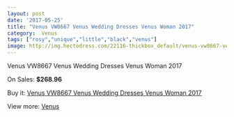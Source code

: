 ```yaml
---
layout: post
date: '2017-05-25'
title: "Venus VW8667 Venus Wedding Dresses Venus Woman 2017"
category:  Venus
tags: ["rosy","unique","little","black","venus"]
image: http://img.hectodress.com/22116-thickbox_default/venus-vw8667-venus-wedding-dresses-venus-woman-2013.jpg
---
```

Venus VW8667 Venus Wedding Dresses Venus Woman 2017

On Sales: **$268.96**
<a href="https://www.hectodress.com/-venus/10244-venus-vw8667-venus-wedding-dresses-venus-woman-2013.html"><amp-img layout="responsive" width="600" height="600" src="//img.hectodress.com/22116-thickbox_default/venus-vw8667-venus-wedding-dresses-venus-woman-2013.jpg" alt="Venus VW8667 Venus Wedding Dresses Venus Woman 2017 0" /></a>
<a href="https://www.hectodress.com/-venus/10244-venus-vw8667-venus-wedding-dresses-venus-woman-2013.html"><amp-img layout="responsive" width="600" height="600" src="//img.hectodress.com/22117-thickbox_default/venus-vw8667-venus-wedding-dresses-venus-woman-2013.jpg" alt="Venus VW8667 Venus Wedding Dresses Venus Woman 2017 1" /></a>

Buy it: [Venus VW8667 Venus Wedding Dresses Venus Woman 2017](https://www.hectodress.com/-venus/10244-venus-vw8667-venus-wedding-dresses-venus-woman-2013.html "Venus VW8667 Venus Wedding Dresses Venus Woman 2017")

View more: [ Venus](https://www.hectodress.com/167--venus " Venus")